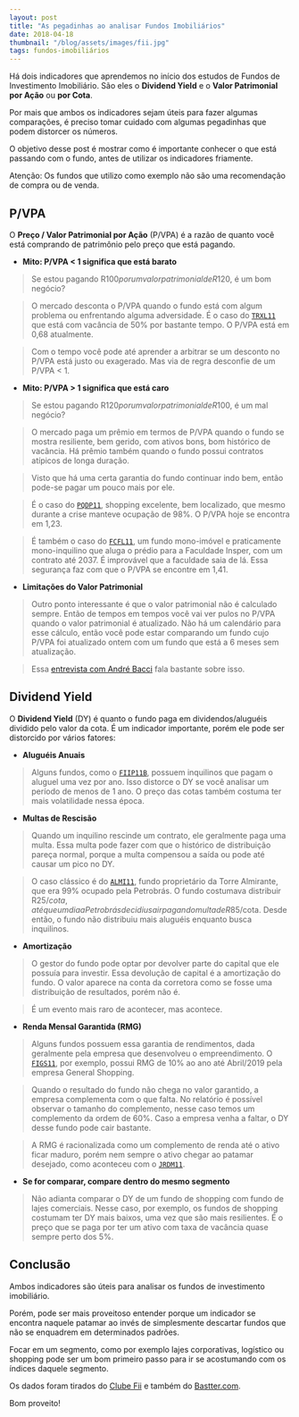 ```yaml
---
layout: post
title: "As pegadinhas ao analisar Fundos Imobiliários"
date: 2018-04-18
thumbnail: "/blog/assets/images/fii.jpg"
tags: fundos-imobiliários
---
```


Há dois indicadores que aprendemos no início dos estudos de Fundos de Investimento Imobiliário. São eles o **Dividend Yield** e o **Valor Patrimonial por Ação** ou **por Cota**.

Por mais que ambos os indicadores sejam úteis para fazer algumas comparações, é preciso tomar cuidado com algumas pegadinhas que podem distorcer os números.

O objetivo desse post é mostrar como é importante conhecer o que está passando com o fundo, antes de utilizar os indicadores friamente.

Atenção: Os fundos que utilizo como exemplo não são uma recomendação de compra ou de venda.

<h2 class="near-black fw6">P/VPA</h2>

O **Preço / Valor Patrimonial por Ação** (P/VPA) é a razão de quanto você está comprando de patrimônio pelo preço que está pagando.

* **Mito: P/VPA < 1 significa que está barato**

> Se estou pagando R$100 por um valor patrimonial de R$120, é um bom negócio?

> O mercado desconta o P/VPA quando o fundo está com algum problema ou enfrentando alguma adversidade. É o caso do <a href="https://fnet.bmfbovespa.com.br/fnet/publico/exibirDocumento?id=23231" target="_blank">`TRXL11`</a> que está com vacância de 50% por bastante tempo. O P/VPA está em 0,68 atualmente.

> Com o tempo você pode até aprender a arbitrar se um desconto no P/VPA está justo ou exagerado. Mas via de regra desconfie de um P/VPA < 1.

* **Mito: P/VPA > 1 significa que está caro**

> Se estou pagando R$120 por um valor patrimonial de R$100, é um mal negócio?

> O mercado paga um prêmio em termos de P/VPA quando o fundo se mostra resiliente, bem gerido, com ativos bons, bom histórico de vacância. Há prêmio também quando o fundo possui contratos atípicos de longa duração.

> Visto que há uma certa garantia do fundo continuar indo bem, então pode-se pagar um pouco mais por ele.

> É o caso do <a href="https://www.clubefii.com.br/fundo_imobiliario.aspx?cod=PQDP11#patrimonial" target="_blank">`PQDP11`</a>, shopping excelente, bem localizado, que mesmo durante a crise manteve ocupação de 98%. O P/VPA hoje se encontra em 1,23.

> É também o caso do <a href="https://fnet.bmfbovespa.com.br/fnet/publico/exibirDocumento?id=24965" target="_blank">`FCFL11`</a>, um fundo mono-imóvel e praticamente mono-inquilino que aluga o prédio para a Faculdade Insper, com um contrato até 2037. É improvável que a faculdade saia de lá. Essa segurança faz com que o P/VPA se encontre em 1,41.

* **Limitações do Valor Patrimonial**

> Outro ponto interessante é que o valor patrimonial não é calculado sempre. Então de tempos em tempos você vai ver pulos no P/VPA quando o valor patrimonial é atualizado. Não há um calendário para esse cálculo, então você pode estar comparando um fundo cujo P/VPA foi atualizado ontem com um fundo que está a 6 meses sem atualização.

> Essa <a href="https://www.youtube.com/watch?v=THRr-slgYuY" target="_blank">entrevista com André Bacci</a> fala bastante sobre isso.

<h2 class="near-black fw6">Dividend Yield</h2>

O **Dividend Yield** (DY) é quanto o fundo paga em dividendos/aluguéis dividido pelo valor da cota. É um indicador importante, porém ele pode ser distorcido por vários fatores:

* **Aluguéis Anuais**

> Alguns fundos, como o <a href="https://fnet.bmfbovespa.com.br/fnet/publico/exibirDocumento?id=25502" target="_blank">`FIIP11B`</a>, possuem inquilinos que pagam o aluguel uma vez por ano. Isso distorce o DY se você analisar um período de menos de 1 ano. O preço das cotas também costuma ter mais volatilidade nessa época.

* **Multas de Rescisão**

> Quando um inquilino rescinde um contrato, ele geralmente paga uma multa. Essa multa pode fazer com que o histórico de distribuição pareça normal, porque a multa compensou a saída ou pode até causar um pico no DY.

> O caso clássico é do <a href="https://fnet.bmfbovespa.com.br/fnet/publico/exibirDocumento?id=13452" target="_blank">`ALMI11`</a>, fundo proprietário da Torre Almirante, que era 99% ocupado pela Petrobrás. O fundo costumava distribuir R$25/cota, até que um dia a Petrobrás decidiu sair pagando multa de R$85/cota. Desde então, o fundo não distribuiu mais aluguéis enquanto busca inquilinos.

* **Amortização**

> O gestor do fundo pode optar por devolver parte do capital que ele possuía para investir. Essa devolução de capital é a amortização do fundo. O valor aparece na conta da corretora como se fosse uma distribuição de resultados, porém não é.

> É um evento mais raro de acontecer, mas acontece.

* **Renda Mensal Garantida (RMG)**

> Alguns fundos possuem essa garantia de rendimentos, dada geralmente pela empresa que desenvolveu o empreendimento. O <a href="https://fnet.bmfbovespa.com.br/fnet/publico/exibirDocumento?id=24844" target="_blank">`FIGS11`</a>, por exemplo, possui RMG de 10% ao ano até Abril/2019 pela empresa General Shopping.

> Quando o resultado do fundo não chega no valor garantido, a empresa complementa com o que falta. No relatório é possível observar o tamanho do complemento, nesse caso temos um complemento da ordem de 60%. Caso a empresa venha a faltar, o DY desse fundo pode cair bastante.

> A RMG é racionalizada como um complemento de renda até o ativo ficar maduro, porém nem sempre o ativo chegar ao patamar desejado, como aconteceu com o <a href="https://fnet.bmfbovespa.com.br/fnet/publico/exibirDocumento?id=7626" target="_blank">`JRDM11`</a>.

* **Se for comparar, compare dentro do mesmo segmento**

> Não adianta comparar o DY de um fundo de shopping com fundo de lajes comerciais. Nesse caso, por exemplo, os fundos de shopping costumam ter DY mais baixos, uma vez que são mais resilientes. É o preço que se paga por ter um ativo com taxa de vacância quase sempre perto dos 5%.

<h2 class="near-black fw6">Conclusão</h2>

Ambos indicadores são úteis para analisar os fundos de investimento imobiliário.

Porém, pode ser mais proveitoso entender porque um indicador se encontra naquele patamar ao invés de simplesmente descartar fundos que não se enquadrem em determinados padrões.

Focar em um segmento, como por exemplo lajes corporativas, logístico ou shopping pode ser um bom primeiro passo para ir se acostumando com os índices daquele segmento.

Os dados foram tirados do <a href="http://www.clubefii.com.br/?cod_id=31907485" target="_blank">Clube Fii</a> e também do <a href="http://bastter.com" target="_blank">Bastter.com</a>.

Bom proveito!
